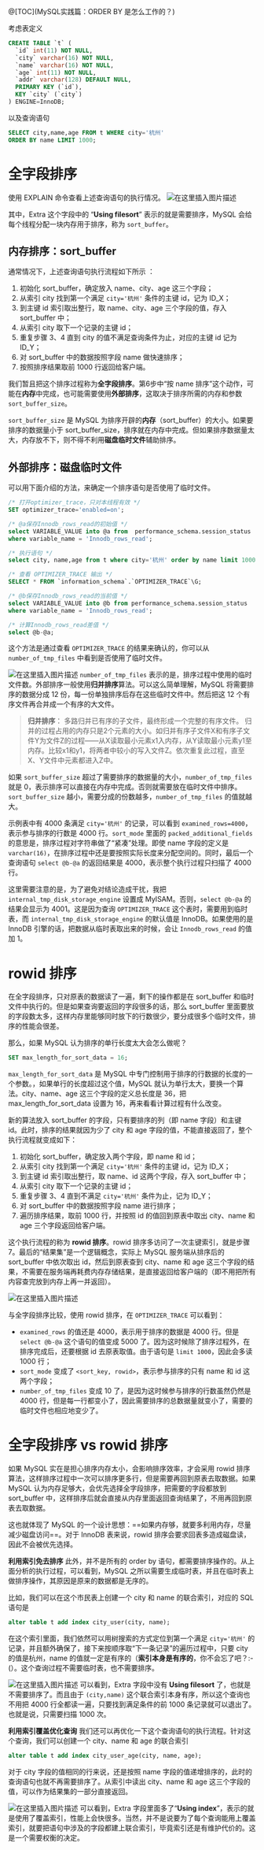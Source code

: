 ﻿@[TOC](MySQL实践篇：ORDER BY 是怎么工作的？)

考虑表定义

```sql
CREATE TABLE `t` (
  `id` int(11) NOT NULL,
  `city` varchar(16) NOT NULL,
  `name` varchar(16) NOT NULL,
  `age` int(11) NOT NULL,
  `addr` varchar(128) DEFAULT NULL,
  PRIMARY KEY (`id`),
  KEY `city` (`city`)
) ENGINE=InnoDB;
```

以及查询语句

```sql
SELECT city,name,age FROM t WHERE city='杭州' 
ORDER BY name LIMIT 1000;
```

# 全字段排序
使用 EXPLAIN 命令查看上述查询语句的执行情况。
![在这里插入图片描述](https://img-blog.csdnimg.cn/img_convert/2cccd423493e3246848446be335202e8.png#pic_center)

其中，Extra 这个字段中的 “**Using filesort**” 表示的就是需要排序，MySQL 会给每个线程分配一块内存用于排序，称为 `sort_buffer`。

## 内存排序：sort_buffer
通常情况下，上述查询语句执行流程如下所示 ：

 1. 初始化 sort_buffer，确定放入 name、city、age 这三个字段；
 2. 从索引 city 找到第一个满足 `city='杭州'` 条件的主键 id，记为 ID_X；
 3. 到主键 id 索引取出整行，取 name、city、age 三个字段的值，存入 sort_buffer 中；
 4. 从索引 city 取下一个记录的主键 id；
 5. 重复步骤 3、4 直到 city 的值不满足查询条件为止，对应的主键 id 记为 ID_Y；
 6. 对 sort_buffer 中的数据按照字段 name 做快速排序；
 7. 按照排序结果取前 1000 行返回给客户端。
 
 我们暂且把这个排序过程称为**全字段排序**。第6步中“按 name 排序”这个动作，可能在**内存**中完成，也可能需要使用**外部排序**，这取决于排序所需的内存和参数 `sort_buffer_size`。

`sort_buffer_size` 是 MySQL 为排序开辟的**内存**（sort_buffer）的大小。如果要排序的数据量小于 sort_buffer_size，排序就在内存中完成。但如果排序数据量太大，内存放不下，则不得不利用**磁盘临时文件**辅助排序。


## 外部排序：磁盘临时文件
可以用下面介绍的方法，来确定一个排序语句是否使用了临时文件。

```sql
/* 打开optimizer_trace，只对本线程有效 */
SET optimizer_trace='enabled=on'; 

/* @a保存Innodb_rows_read的初始值 */
select VARIABLE_VALUE into @a from  performance_schema.session_status 
where variable_name = 'Innodb_rows_read';

/* 执行语句 */
select city, name,age from t where city='杭州' order by name limit 1000; 

/* 查看 OPTIMIZER_TRACE 输出 */
SELECT * FROM `information_schema`.`OPTIMIZER_TRACE`\G;

/* @b保存Innodb_rows_read的当前值 */
select VARIABLE_VALUE into @b from performance_schema.session_status 
where variable_name = 'Innodb_rows_read';

/* 计算Innodb_rows_read差值 */
select @b-@a;
```

这个方法是通过查看 `OPTIMIZER_TRACE` 的结果来确认的，你可以从 `number_of_tmp_files` 中看到是否使用了临时文件。

![在这里插入图片描述](https://img-blog.csdnimg.cn/img_convert/be482c66200448182533c34b215341b1.png#pic_center)
`number_of_tmp_files` 表示的是，排序过程中使用的临时文件数。外部排序一般使用**归并排序**算法。可以这么简单理解，MySQL 将需要排序的数据分成 12 份，每一份单独排序后存在这些临时文件中。然后把这 12 个有序文件再合并成一个有序的大文件。

>**归并排序**： 多路归并已有序的子文件，最终形成一个完整的有序文件。 归并的过程占用的内存只是2个元素的大小。如归并有序子文件X和有序子文件Y为文件Z的过程——从X读取最小元素x1入内存，从Y读取最小元素y1至内存。比较x1和y1，将两者中较小的写入文件Z。依次重复此过程，直至X、Y文件中元素都进入Z中。

如果 `sort_buffer_size` 超过了需要排序的数据量的大小，`number_of_tmp_files` 就是 0，表示排序可以直接在内存中完成。否则就需要放在临时文件中排序。`sort_buffer_size` 越小，需要分成的份数越多，`number_of_tmp_files` 的值就越大。

示例表中有 4000 条满足 `city='杭州'` 的记录，可以看到 `examined_rows=4000`，表示参与排序的行数是 4000 行。`sort_mode` 里面的 `packed_additional_fields` 的意思是，排序过程对字符串做了“紧凑”处理。即使 name 字段的定义是 `varchar(16)`，在排序过程中还是要按照实际长度来分配空间的。同时，最后一个查询语句 `select @b-@a` 的返回结果是 4000，表示整个执行过程只扫描了 4000 行。

这里需要注意的是，为了避免对结论造成干扰，我把 `internal_tmp_disk_storage_engine` 设置成 MyISAM。否则，`select @b-@a` 的结果会显示为 4001。这是因为查询 `OPTIMIZER_TRACE` 这个表时，需要用到临时表，而 `internal_tmp_disk_storage_engine` 的默认值是 InnoDB。如果使用的是 InnoDB 引擎的话，把数据从临时表取出来的时候，会让 `Innodb_rows_read` 的值加 1。

# rowid 排序
在全字段排序，只对原表的数据读了一遍，剩下的操作都是在 sort_buffer 和临时文件中执行的。但是如果查询要返回的字段很多的话，那么 sort_buffer 里面要放的字段数太多，这样内存里能够同时放下的行数很少，要分成很多个临时文件，排序的性能会很差。

那么，如果 MySQL 认为排序的单行长度太大会怎么做呢？

```sql
SET max_length_for_sort_data = 16;
```

`max_length_for_sort_data` 是 MySQL 中专门控制用于排序的行数据的长度的一个参数。，如果单行的长度超过这个值，MySQL 就认为单行太大，要换一个算法。city、name、age 这三个字段的定义总长度是 36，把 max_length_for_sort_data 设置为 16，再来看看计算过程有什么改变。

新的算法放入 sort_buffer 的字段，只有要排序的列（即 name 字段）和主键 id。此时，排序的结果就因为少了 city 和 age 字段的值，不能直接返回了，整个执行流程就变成如下：

 1. 初始化 sort_buffer，确定放入两个字段，即 name 和 id；
 2. 从索引 city 找到第一个满足 `city='杭州'` 条件的主键 id，记为 ID_X；
 3. 到主键 id 索引取出整行，取 name、id 这两个字段，存入 sort_buffer 中；
 4. 从索引 city 取下一个记录的主键 id；
 5. 重复步骤 3、4 直到不满足 `city='杭州'` 条件为止，记为 ID_Y；
 6. 对 sort_buffer 中的数据按照字段 name 进行排序；
 7. 遍历排序结果，取前 1000 行，并按照 id 的值回到原表中取出 city、name 和 age 三个字段返回给客户端。
 
 这个执行流程的称为 **rowid 排序**。rowid 排序多访问了一次主键索引，就是步骤 7。最后的“结果集”是一个逻辑概念，实际上 MySQL 服务端从排序后的 sort_buffer 中依次取出 id，然后到原表查到 city、name 和 age 这三个字段的结果，不需要在服务端再耗费内存存储结果，是直接返回给客户端的（即不用把所有内容查完放到内存上再一并返回）。

![在这里插入图片描述](https://img-blog.csdnimg.cn/img_convert/5f825cc9aae0c7c77e45dba7838fba2b.png#pic_center)

与全字段排序比较，使用 rowid 排序，在 `OPTIMIZER_TRACE` 可以看到：

 - `examined_rows` 的值还是 4000，表示用于排序的数据是 4000 行。但是 `select @b-@a` 这个语句的值变成 5000 了。因为这时候除了排序过程外，在排序完成后，还要根据 id 去原表取值。由于语句是 `limit 1000`，因此会多读 1000 行；
 - `sort_mode` 变成了 `<sort_key, rowid>`，表示参与排序的只有 name 和 id 这两个字段；
 - `number_of_tmp_files` 变成 10 了，是因为这时候参与排序的行数虽然仍然是 4000 行，但是每一行都变小了，因此需要排序的总数据量就变小了，需要的临时文件也相应地变少了。


# 全字段排序 vs rowid 排序
如果 MySQL 实在是担心排序内存太小，会影响排序效率，才会采用 rowid 排序算法，这样排序过程中一次可以排序更多行，但是需要再回到原表去取数据。如果 MySQL 认为内存足够大，会优先选择全字段排序，把需要的字段都放到 sort_buffer 中，这样排序后就会直接从内存里面返回查询结果了，不用再回到原表去取数据。

这也就体现了 MySQL 的一个设计思想：==如果内存够，就要多利用内存，尽量减少磁盘访问==。对于 InnoDB 表来说，rowid 排序会要求回表多造成磁盘读，因此不会被优先选择。

**利用索引免去排序**
此外，并不是所有的 order by 语句，都需要排序操作的。从上面分析的执行过程，可以看到，MySQL 之所以需要生成临时表，并且在临时表上做排序操作，其原因是原来的数据都是无序的。

比如，我们可以在这个市民表上创建一个 city 和 name 的联合索引，对应的 SQL 语句是

```sql
alter table t add index city_user(city, name);
```

在这个索引里面，我们依然可以用树搜索的方式定位到第一个满足 `city='杭州'` 的记录，并且额外确保了，接下来按顺序取“下一条记录”的遍历过程中，只要 city 的值是杭州，name 的值就一定是有序的（**索引本身是有序的**，你不会忘了吧？:-(）。这个查询过程不需要临时表，也不需要排序。

![在这里插入图片描述](https://img-blog.csdnimg.cn/img_convert/6751752a3ae70d3b34996bf3263e6d2b.png#pic_center)
可以看到，Extra 字段中没有 **Using filesort** 了，也就是不需要排序了。而且由于 `(city,name)` 这个联合索引本身有序，所以这个查询也不用把 4000 行全都读一遍，只要找到满足条件的前 1000 条记录就可以退出了。也就是说，只需要扫描 1000 次。

**利用索引覆盖优化查询**
我们还可以再优化一下这个查询语句的执行流程。针对这个查询，我们可以创建一个 city、name 和 age 的联合索引

```sql
alter table t add index city_user_age(city, name, age);
```

对于 city 字段的值相同的行来说，还是按照 name 字段的值递增排序的，此时的查询语句也就不再需要排序了。从索引中读出 city、name 和 age 这三个字段的值，可以作为结果集的一部分直接返回。

![在这里插入图片描述](https://img-blog.csdnimg.cn/img_convert/0b00cb37cf7e07d94822b9a160babfdb.png#pic_center)
可以看到，Extra 字段里面多了“**Using index**”，表示的就是使用了覆盖索引，性能上会快很多。当然，并不是说要为了每个查询能用上覆盖索引，就要把语句中涉及的字段都建上联合索引，毕竟索引还是有维护代价的。这是一个需要权衡的决定。
